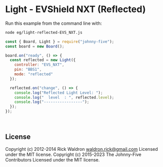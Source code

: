 <!--remove-start-->

# Light - EVShield NXT (Reflected)

<!--remove-end-->








Run this example from the command line with:
```bash
node eg/light-reflected-EVS_NXT.js
```


```javascript
const { Board, Light } = require("johnny-five");
const board = new Board();

board.on("ready", () => {
  const reflected = new Light({
    controller: "EVS_NXT",
    pin: "BBS1",
    mode: "reflected"
  });

  reflected.on("change", () => {
    console.log("Reflected Light Level: ");
    console.log("  level  : ", reflected.level);
    console.log("-----------------");
  });
});

```








&nbsp;

<!--remove-start-->

## License
Copyright (c) 2012-2014 Rick Waldron <waldron.rick@gmail.com>
Licensed under the MIT license.
Copyright (c) 2015-2023 The Johnny-Five Contributors
Licensed under the MIT license.

<!--remove-end-->

